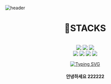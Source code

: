 
 
![header](https://capsule-render.vercel.app/api?type=waving&color=auto&height=300&section=header&text=Hi!%20I'm%20Goeun%20Park&fontSize=90&animation=blink)

<div align=center>
<h1>👨STACKS</h1><br>


<img src="https://img.shields.io/badge/html5-E34F26?style=for-the-badge&logo=html5&logoColor=white"> 
  <img src="https://img.shields.io/badge/css-1572B6?style=for-the-badge&logo=css3&logoColor=white"> 
  <img src="https://img.shields.io/badge/javascript-F7DF1E?style=for-the-badge&logo=javascript&logoColor=black"> 
<br>
<img src="https://img.shields.io/badge/typescript-3178C6?style=for-the-badge&logo=Typescript&logoColor=black">
<img src="https://img.shields.io/badge/react-61DAFB?style=for-the-badge&logo=react&logoColor=black">
<img src="https://img.shields.io/badge/nextjs-000000?style=for-the-badge&logo=Next.js&logoColor=white">
<img src="https://img.shields.io/badge/styled components-DB7093?style=for-the-badge&logo=styled-components&logoColor=white">

[![Typing SVG](https://readme-typing-svg.demolab.com?font=Fira+Code&weight=600&size=24&pause=1000&color=009A06&background=FF8EF750&width=435&lines=가나다라마바사)](https://git.io/typing-svg)

<h4> 안녕하세요 222222 </h4>
</div>


